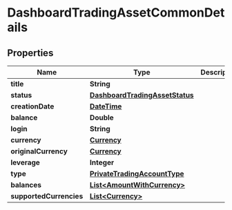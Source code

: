 # DashboardTradingAssetCommonDetails

## Properties
Name | Type | Description | Notes
------------ | ------------- | ------------- | -------------
**title** | **String** |  |  [optional]
**status** | [**DashboardTradingAssetStatus**](DashboardTradingAssetStatus.md) |  |  [optional]
**creationDate** | [**DateTime**](DateTime.md) |  |  [optional]
**balance** | **Double** |  |  [optional]
**login** | **String** |  |  [optional]
**currency** | [**Currency**](Currency.md) |  |  [optional]
**originalCurrency** | [**Currency**](Currency.md) |  |  [optional]
**leverage** | **Integer** |  |  [optional]
**type** | [**PrivateTradingAccountType**](PrivateTradingAccountType.md) |  |  [optional]
**balances** | [**List&lt;AmountWithCurrency&gt;**](AmountWithCurrency.md) |  |  [optional]
**supportedCurrencies** | [**List&lt;Currency&gt;**](Currency.md) |  |  [optional]
